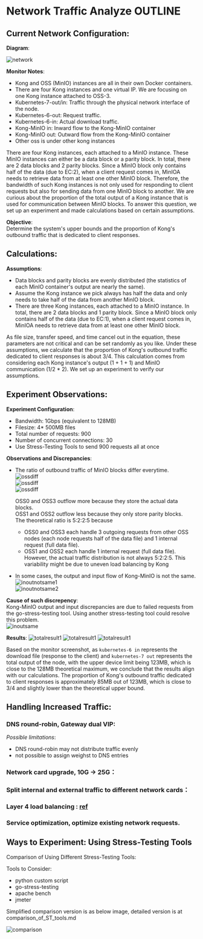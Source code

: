 # Network Traffic Analyze OUTLINE  
 

## Current Network Configuration:  
__Diagram__:


![network](images/network.png)   
   

__Monitor Notes__:
- Kong and OSS (MinIO) instances are all in their own Docker containers.
- There are four Kong instances and one virtual IP.  We are focusing on one Kong instance attached to OSS-3.   
- Kubernetes-7-out/in: Traffic through the physical network interface of the node.
- Kubernetes-6-out: Request traffic.
- Kubernetes-6-in: Actual download traffic.   
- Kong-MinIO in: Inward flow to the Kong-MinIO container
- Kong-MinIO out: Outward flow from the Kong-MinIO container     
- Other oss is under other kong instances   


There are four Kong instances, each attached to a MinIO instance. These MinIO instances can either be a data block or a parity block. In total, there are 2 data blocks and 2 parity blocks. Since a MinIO block only contains half of the data (due to EC:2), when a client request comes in, MinIOA needs to retrieve data from at least one other MinIO block. Therefore, the bandwidth of such Kong instances is not only used for responding to client requests but also for sending data from one MinIO block to another. We are curious about the proportion of the total output of a Kong instance that is used for communication between MinIO blocks. To answer this question, we set up an experiment and made calculations based on certain assumptions.  

__Objective__:    
   Determine the system's upper bounds and the proportion of Kong's outbound traffic that is dedicated to client responses.         
 
## Calculations:  
__Assumptions__:  
- Data blocks and parity blocks are evenly distributed (the statistics of each MinIO container's output are nearly the same).   
- Assume the Kong instance we pick always has half the data and only needs to take half of the data from another MinIO block.   
- There are three Kong instances, each attached to a MinIO instance.  In total, there are 2 data blocks and 1 parity block. Since a MinIO block only contains half of the data (due to EC:1), when a client request comes in, MinIOA needs to retrieve data from at least one other MinIO block. 

  
As file size, transfer speed, and time cancel out in the equation, these parameters are not critical and can be set randomly as you like. Under these assumptions, we calculate that the proportion of Kong's outbound traffic dedicated to client responses is about 3/4.  This calculation comes from considering each Kong instance's output (1 + 1 + 1) and MinIO communication (1/2 * 2).  We set up an experiment to verify our assumptions.       



## Experiment Observations:   
__Experiment Configuration__:     
   - Bandwidth: 1Gbps    (equivalent to 128MB)   
   - Filesize: 4* 500MB files   
   - Total number of requests: 900    
   - Number of concurrent connections: 30   
   - Use Stress-Testing Tools to send 900 requests all at once
    
__Observations and Discrepancies__:  
- The ratio of outbound traffic of MinIO blocks differ everytime.     
  ![ossdiff](images/ossdiff1.png)   
  ![ossdiff](images/ossdiff2.png)  
  ![ossdiff](images/ossdiff3.png)  

  OSS0 and OSS3 outflow more because they store the actual data blocks.   
  OSS1 and OSS2 outflow less because they only store parity blocks.   
  The theoretical ratio is 5:2:2:5 because      
  - OSS0 and OSS3 each handle 3 outgoing requests from other OSS nodes (each node requests half of the data file) and 1 internal request (full 
    data file).    
  - OSS1 and OSS2 each handle 1 internal request (full data file).
  However, the actual traffic distribution is not always 5:2:2:5. This variability might be due to uneven load balancing by Kong   

- In some cases, the output and input flow of Kong-MinIO is not the same.      
      ![inoutnotsame1](images/konginoutdif.png)   
      ![inoutnotsame2](images/konginoutdif2.png)    
         

__Cause of such discrepency__:    
Kong-MinIO output and input discrepancies are due to failed requests from the go-stress-testing tool. Using another stress-testing tool could resolve this problem.   
![inoutsame](images/konginoutsame.png)  
    
__Results__: 
![totalresult1](images/total_dif.png)
![totalresult1](images/total_dif2.png)
![totalresult1](images/total_same.png)

Based on the monitor screenshot, as `kubernetes-6 in` represents the download file (response to the client) and `kubernetes-7 out` represents the total output of the node, with the upper device limit being 123MB, which is close to the 128MB theoretical maximum, we conclude that the results align with our calculations. The proportion of Kong's outbound traffic dedicated to client responses is approximately 85MB out of 123MB, which is close to 3/4 and slightly lower than the theoretical upper bound.   
     

## Handling Increased Traffic:   
### DNS round-robin, Gateway dual VIP:    
_Possible limitations_: 
- DNS round-robin may not distribute traffic evenly
- not possible to assign weighst to DNS entries

### Network card upgrade, 10G -> 25G：    

### Split internal and external traffic to different network cards：     

### Layer 4 load balancing : [ref](https://www.kawabangga.com/posts/5301)   

### Service optimization, optimize existing network requests.   



## Ways to Experiment: Using Stress-Testing Tools   
Comparison of Using Different Stress-Testing Tools:   

Tools to Consider:     
- python custom script       
- go-stress-testing    
- apache bench    
- jmeter



Simplified comparison version is as below image, detailed version is at comparison_of_ST_tools.md

![comparison](images/compare.png)  

